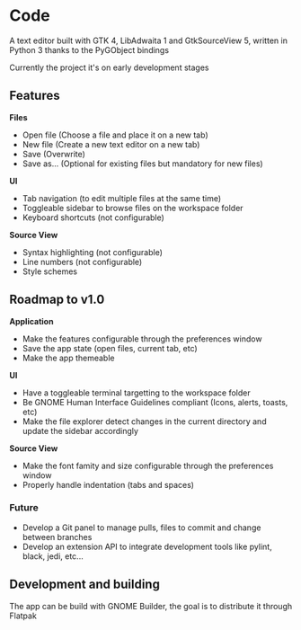 # Code

A text editor built with GTK 4, LibAdwaita 1 and GtkSourceView 5, written in Python 3 thanks to the PyGObject bindings

Currently the project it's on early development stages

## Features

  **Files**
  - Open file (Choose a file and place it on a new tab)
  - New file (Create a new text editor on a new tab)
  - Save (Overwrite)
  - Save as... (Optional for existing files but mandatory for new files)

  **UI**
  - Tab navigation (to edit multiple files at the same time)
  - Toggleable sidebar to browse files on the workspace folder
  - Keyboard shortcuts (not configurable)

  **Source View**
  - Syntax highlighting (not configurable)
  - Line numbers (not configurable)
  - Style schemes

## Roadmap to v1.0

  **Application**
  - Make the features configurable through the preferences window
  - Save the app state (open files, current tab, etc)
  - Make the app themeable

  **UI**
  - Have a toggleable terminal targetting to the workspace folder
  - Be GNOME Human Interface Guidelines compliant (Icons, alerts, toasts, etc)
  - Make the file explorer detect changes in the current directory and update the sidebar accordingly

  **Source View**
  - Make the font famity and size configurable through the preferences window
  - Properly handle indentation (tabs and spaces)

### Future
  - Develop a Git panel to manage pulls, files to commit and change between branches
  - Develop an extension API to integrate development tools like pylint, black, jedi, etc...

## Development and building
  The app can be build with GNOME Builder, the goal is to distribute it through Flatpak
